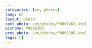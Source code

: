 ```yaml
---
categories: [en, photos]
lang: en
layout: photo
next_photo: /en/photos/P0000263.html
picname: P0000262
prev_photo: /en/photos/P0000108.html
tags: []
---
```

